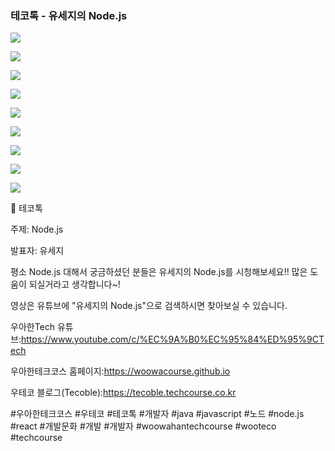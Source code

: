 ### 테코톡 - 유세지의 Node.js

![](001.png)

![](002.png)

![](003.png)

![](004.png)

![](005.png)

![](006.png)

![](007.png)

![](008.png)

![](009.png)


📮 테코톡

주제: Node.js

발표자: 유세지

평소 Node.js 대해서 궁금하셨던 분들은 유세지의 Node.js를 시청해보세요!! 많은 도움이 되실거라고 생각합니다~!

영상은 유튜브에 "유세지의 Node.js"으로 검색하시면 찾아보실 수 있습니다.

우아한Tech 유튜브:https://www.youtube.com/c/%EC%9A%B0%EC%95%84%ED%95%9CTech

우아한테크코스 홈페이지:https://woowacourse.github.io

우테코 블로그(Tecoble):https://tecoble.techcourse.co.kr

#우아한테크코스 #우테코 #테코톡 #개발자 #java #javascript #노드 #node.js #react #개발문화 #개발 #개발자 #woowahantechcourse #wooteco #techcourse
